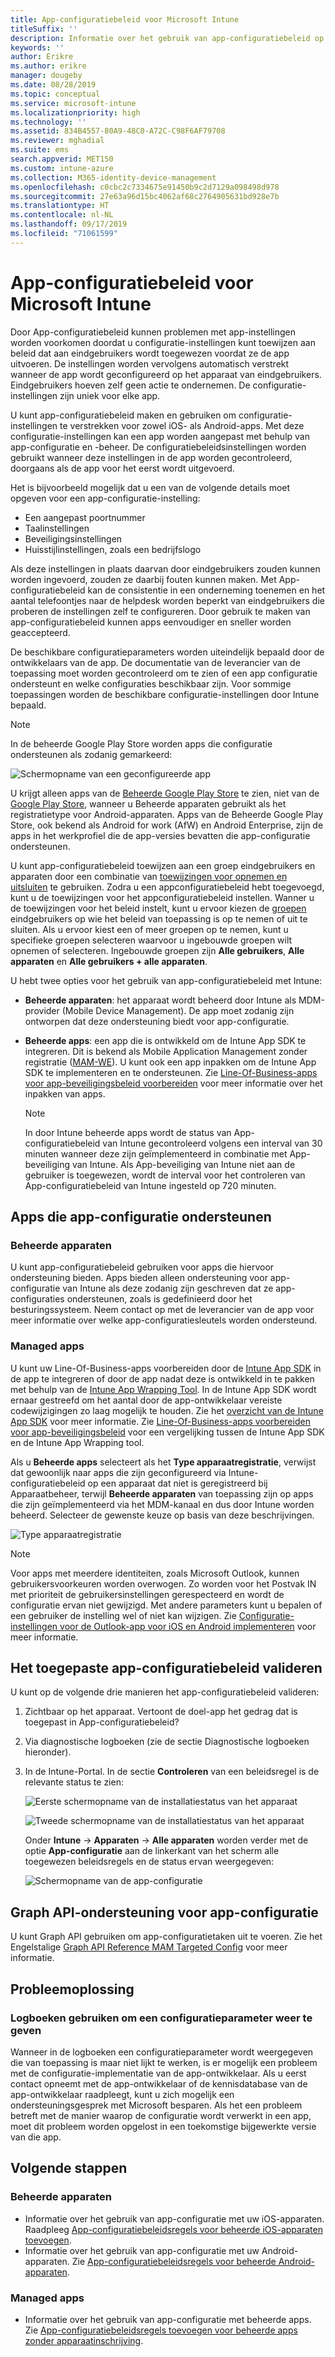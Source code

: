 ```yaml
---
title: App-configuratiebeleid voor Microsoft Intune
titleSuffix: ''
description: Informatie over het gebruik van app-configuratiebeleid op een iOS- of Android-apparaat in Microsoft Intune.
keywords: ''
author: Erikre
ms.author: erikre
manager: dougeby
ms.date: 08/28/2019
ms.topic: conceptual
ms.service: microsoft-intune
ms.localizationpriority: high
ms.technology: ''
ms.assetid: 834B4557-80A9-48C0-A72C-C98F6AF79708
ms.reviewer: mghadial
ms.suite: ems
search.appverid: MET150
ms.custom: intune-azure
ms.collection: M365-identity-device-management
ms.openlocfilehash: c0cbc2c7334675e91450b9c2d7129a098498d978
ms.sourcegitcommit: 27e63a96d15bc4062af68c2764905631bd928e7b
ms.translationtype: HT
ms.contentlocale: nl-NL
ms.lasthandoff: 09/17/2019
ms.locfileid: "71061599"
---
```

# <a name="app-configuration-policies-for-microsoft-intune"></a>App-configuratiebeleid voor Microsoft Intune

Door App-configuratiebeleid kunnen problemen met app-instellingen worden voorkomen doordat u configuratie-instellingen kunt toewijzen aan beleid dat aan eindgebruikers wordt toegewezen voordat ze de app uitvoeren. De instellingen worden vervolgens automatisch verstrekt wanneer de app wordt geconfigureerd op het apparaat van eindgebruikers. Eindgebruikers hoeven zelf geen actie te ondernemen. De configuratie-instellingen zijn uniek voor elke app. 

U kunt app-configuratiebeleid maken en gebruiken om configuratie-instellingen te verstrekken voor zowel iOS- als Android-apps. Met deze configuratie-instellingen kan een app worden aangepast met behulp van app-configuratie en -beheer. De configuratiebeleidsinstellingen worden gebruikt wanneer deze instellingen in de app worden gecontroleerd, doorgaans als de app voor het eerst wordt uitgevoerd. 

Het is bijvoorbeeld mogelijk dat u een van de volgende details moet opgeven voor een app-configuratie-instelling:

- Een aangepast poortnummer
- Taalinstellingen
- Beveiligingsinstellingen
- Huisstijlinstellingen, zoals een bedrijfslogo

Als deze instellingen in plaats daarvan door eindgebruikers zouden kunnen worden ingevoerd, zouden ze daarbij fouten kunnen maken. Met App-configuratiebeleid kan de consistentie in een onderneming toenemen en het aantal telefoontjes naar de helpdesk worden beperkt van eindgebruikers die proberen de instellingen zelf te configureren. Door gebruik te maken van app-configuratiebeleid kunnen apps eenvoudiger en sneller worden geaccepteerd.

De beschikbare configuratieparameters worden uiteindelijk bepaald door de ontwikkelaars van de app. De documentatie van de leverancier van de toepassing moet worden gecontroleerd om te zien of een app configuratie ondersteunt en welke configuraties beschikbaar zijn. Voor sommige toepassingen worden de beschikbare configuratie-instellingen door Intune bepaald. 

> [!NOTE]
> In de beheerde Google Play Store worden apps die configuratie ondersteunen als zodanig gemarkeerd:
> 
> ![Schermopname van een geconfigureerde app](./media/app-configuration-policy-overview/configured-app.png)
>
> U krijgt alleen apps van de [Beheerde Google Play Store](https://play.google.com/work) te zien, niet van de [Google Play Store](https://play.google.com/store/apps), wanneer u Beheerde apparaten gebruikt als het registratietype voor Android-apparaten. Apps van de Beheerde Google Play Store, ook bekend als Android for work (AfW) en Android Enterprise, zijn de apps in het werkprofiel die de app-versies bevatten die app-configuratie ondersteunen.

U kunt app-configuratiebeleid toewijzen aan een groep eindgebruikers en apparaten door een combinatie van [toewijzingen voor opnemen en uitsluiten](apps-inc-exl-assignments.md) te gebruiken. Zodra u een appconfiguratiebeleid hebt toegevoegd, kunt u de toewijzingen voor het appconfiguratiebeleid instellen. Wanner u de toewijzingen voor het beleid instelt, kunt u ervoor kiezen de [groepen](groups-add.md) eindgebruikers op wie het beleid van toepassing is op te nemen of uit te sluiten. Als u ervoor kiest een of meer groepen op te nemen, kunt u specifieke groepen selecteren waarvoor u ingebouwde groepen wilt opnemen of selecteren. Ingebouwde groepen zijn **Alle gebruikers**, **Alle apparaten** en **Alle gebruikers + alle apparaten**.

U hebt twee opties voor het gebruik van app-configuratiebeleid met Intune:
- **Beheerde apparaten**: het apparaat wordt beheerd door Intune als MDM-provider (Mobile Device Management). De app moet zodanig zijn ontworpen dat deze ondersteuning biedt voor app-configuratie.
- **Beheerde apps**: een app die is ontwikkeld om de Intune App SDK te integreren. Dit is bekend als Mobile Application Management zonder registratie ([MAM-WE](app-management.md#mobile-application-management-mam-basics)). U kunt ook een app inpakken om de Intune App SDK te implementeren en te ondersteunen. Zie [Line-Of-Business-apps voor app-beveiligingsbeleid voorbereiden](apps-prepare-mobile-application-management.md) voor meer informatie over het inpakken van apps.

    > [!NOTE]
    > In door Intune beheerde apps wordt de status van App-configuratiebeleid van Intune gecontroleerd volgens een interval van 30 minuten wanneer deze zijn geïmplementeerd in combinatie met App-beveiliging van Intune. Als App-beveiliging van Intune niet aan de gebruiker is toegewezen, wordt de interval voor het controleren van App-configuratiebeleid van Intune ingesteld op 720 minuten.

## <a name="apps-that-support-app-configuration"></a>Apps die app-configuratie ondersteunen

### <a name="managed-devices"></a>Beheerde apparaten
U kunt app-configuratiebeleid gebruiken voor apps die hiervoor ondersteuning bieden. Apps bieden alleen ondersteuning voor app-configuratie van Intune als deze zodanig zijn geschreven dat ze app-configuraties ondersteunen, zoals is gedefinieerd door het besturingssysteem. Neem contact op met de leverancier van de app voor meer informatie over welke app-configuratiesleutels worden ondersteund.

### <a name="managed-apps"></a>Managed apps
U kunt uw Line-Of-Business-apps voorbereiden door de [Intune App SDK](app-sdk.md) in de app te integreren of door de app nadat deze is ontwikkeld in te pakken met behulp van de [Intune App Wrapping Tool](apps-prepare-mobile-application-management.md). In de Intune App SDK wordt ernaar gestreefd om het aantal door de app-ontwikkelaar vereiste codewijzigingen zo laag mogelijk te houden. Zie het [overzicht van de Intune App SDK](app-sdk.md) voor meer informatie. Zie [Line-Of-Business-apps voorbereiden voor app-beveiligingsbeleid](apps-prepare-mobile-application-management.md#feature-comparison) voor een vergelijking tussen de Intune App SDK en de Intune App Wrapping tool.

Als u **Beheerde apps** selecteert als het **Type apparaatregistratie**, verwijst dat gewoonlijk naar apps die zijn geconfigureerd via Intune-configuratiebeleid op een apparaat dat niet is geregistreerd bij Apparaatbeheer, terwijl **Beheerde apparaten** van toepassing zijn op apps die zijn geïmplementeerd via het MDM-kanaal en dus door Intune worden beheerd. Selecteer de gewenste keuze op basis van deze beschrijvingen. 

![Type apparaatregistratie](./media/app-configuration-policy-overview/device-enrollment-type.png)

> [!NOTE]
> Voor apps met meerdere identiteiten, zoals Microsoft Outlook, kunnen gebruikersvoorkeuren worden overwogen. Zo worden voor het Postvak IN met prioriteit de gebruikersinstellingen gerespecteerd en wordt de configuratie ervan niet gewijzigd. Met andere parameters kunt u bepalen of een gebruiker de instelling wel of niet kan wijzigen. Zie [Configuratie-instellingen voor de Outlook-app voor iOS en Android implementeren](https://docs.microsoft.com/exchange/clients-and-mobile-in-exchange-online/outlook-for-ios-and-android/outlook-for-ios-and-android-configuration-with-microsoft-intune) voor meer informatie.

## <a name="validate-the-applied-app-configuration-policy"></a>Het toegepaste app-configuratiebeleid valideren

U kunt op de volgende drie manieren het app-configuratiebeleid valideren:

   1. Zichtbaar op het apparaat. Vertoont de doel-app het gedrag dat is toegepast in App-configuratiebeleid?
   2. Via diagnostische logboeken (zie de sectie Diagnostische logboeken hieronder).
   3. In de Intune-Portal. In de sectie **Controleren** van een beleidsregel is de relevante status te zien:

      ![Eerste schermopname van de installatiestatus van het apparaat](./media/app-configuration-policy-overview/device-install-status-1.png)

      ![Tweede schermopname van de installatiestatus van het apparaat](./media/app-configuration-policy-overview/device-install-status-2.png)

      Onder **Intune** -> **Apparaten** -> **Alle apparaten** worden verder met de optie **App-configuratie**  aan de linkerkant van het scherm alle toegewezen beleidsregels en de status ervan weergegeven:

      ![Schermopname van de app-configuratie](./media/app-configuration-policy-overview/app-configuration.png)

## <a name="graph-api-support-for-app-configuration"></a>Graph API-ondersteuning voor app-configuratie

U kunt Graph API gebruiken om app-configuratietaken uit te voeren. Zie het Engelstalige [Graph API Reference MAM Targeted Config](https://graph.microsoft.io/docs/api-reference/beta/api/intune_mam_targetedmanagedappconfiguration_create) voor meer informatie.

## <a name="troubleshooting"></a>Probleemoplossing

### <a name="using-logs-to-show-a-configuration-parameter"></a>Logboeken gebruiken om een configuratieparameter weer te geven
Wanneer in de logboeken een configuratieparameter wordt weergegeven die van toepassing is maar niet lijkt te werken, is er mogelijk een probleem met de configuratie-implementatie van de app-ontwikkelaar. Als u eerst contact opneemt met de app-ontwikkelaar of de kennisdatabase van de app-ontwikkelaar raadpleegt, kunt u zich mogelijk een ondersteuningsgesprek met Microsoft besparen. Als het een probleem betreft met de manier waarop de configuratie wordt verwerkt in een app, moet dit probleem worden opgelost in een toekomstige bijgewerkte versie van die app.

## <a name="next-steps"></a>Volgende stappen

### <a name="managed-devices"></a>Beheerde apparaten

- Informatie over het gebruik van app-configuratie met uw iOS-apparaten.  Raadpleeg [App-configuratiebeleidsregels voor beheerde iOS-apparaten toevoegen](app-configuration-policies-use-ios.md).
- Informatie over het gebruik van app-configuratie met uw Android-apparaten.  Zie [ App-configuratiebeleidsregels voor beheerde Android-apparaten](app-configuration-policies-use-android.md).

### <a name="managed-apps"></a>Managed apps

- Informatie over het gebruik van app-configuratie met beheerde apps. Zie [App-configuratiebeleidsregels toevoegen voor beheerde apps zonder apparaatinschrijving](app-configuration-policies-managed-app.md).
